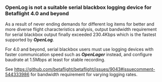 ### OpenLog is not a suitable serial blackbox logging device for Betaflight 4.0 and beyond

As a result of never ending demands for different log items for better and more diverse flight characteristics analysis, output bandwidth requirement for serial blackbox output finally exceeded 230.4Kbps which is the fastest supported by **_OpenLog_**.

For 4.0 and beyond, serial blackbox users must use logging devices with faster communication speed such as _**OpenLager**_ instead, and configure baudrate at 1.5Mbps at least for stable recording.

See https://github.com/betaflight/betaflight/issues/9043#issuecomment-544333986 for bandwidth requirement for varying logging rates.
